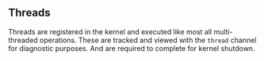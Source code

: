 
## Threads
Threads are registered in the kernel and executed like most all multi-threaded operations. These are tracked and viewed with the `thread` channel for diagnostic purposes. And are required to complete for kernel shutdown.
